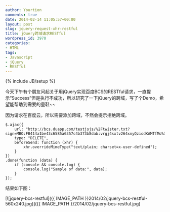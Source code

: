 ```yaml
---
author: Yourtion
comments: true
date: 2014-02-14 11:05:57+00:00
layout: post
slug: jquery-request-xhr-restful
title: jQuery跨域请求RESTful
wordpress_id: 3970
categories:
- HTML
tags:
- Javascript
- jQuery
- RESTful
---
```

{% include JB/setup %}

今天下午有个朋友问起关于用jQuery实现百度BCS的RESTful请求，一直提示“Success”但是执行不成功，所以研究了一下jQuery的跨域，写了个Demo，希望能帮助到需要的童鞋~~

因为请求在百度云，所以需要添加跨域，不然会提示拒绝跨域。

```
$.ajax({
	url: "http://bcs.duapp.com/testjsjs/%2Ftwister.txt?sign=MBO:FB414a1be43c6585a6357c4b373b8dab:vrgj4sxtv264xnyQziodKAMTfMo%3D",
	type: "DELETE",
	beforeSend: function (xhr) {
		xhr.overrideMimeType("text/plain; charset=x-user-defined");
	}
})
.done(function (data) {
	if (console && console.log) {
		console.log("Sample of data:", data);
	}
});
```

结果如下图：

[![jquery-bcs-restful]({{ IMAGE_PATH }}2014/02/jquery-bcs-restful-560x240.jpg)]({{ IMAGE_PATH }}2014/02/jquery-bcs-restful.jpg)


